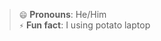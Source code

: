 > `😄` **Pronouns**: He/Him  
> `⚡` **Fun fact**: I using potato laptop

<!---
CalvinDeVinson/CalvinDeVinson is a ✨ special ✨ repository because its `README.md` (this file) appears on your GitHub profile.
You can click the Preview link to take a look at your changes.
--->
